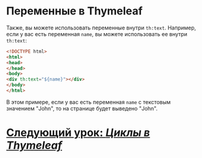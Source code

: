# Переменные в Thymeleaf

Также, вы можете использовать переменные внутри `th:text`. Например, если у вас есть переменная `name`, вы можете использовать ее внутри `th:text`:

```html
<!DOCTYPE html>
<html>
<head>
</head>
<body>
<div th:text="${name}"></div>
</body>
</html>
```

В этом примере, если у вас есть переменная `name` с текстовым значением "John", то на странице будет выведено "John".

# [**Следующий урок**: *Циклы в Thymeleaf*](thymeleaf-each.md)
